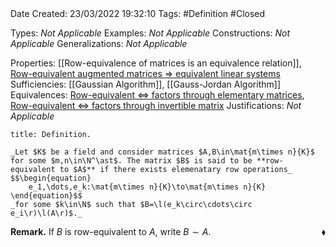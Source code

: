 <br />
<br />

Date Created: 23/03/2022 19:32:10
Tags: #Definition #Closed 

Types: _Not Applicable_
Examples: _Not Applicable_
Constructions: _Not Applicable_
Generalizations: _Not Applicable_

Properties: [[Row-equivalence of matrices is an equivalence relation]], [Row-equivalent augmented matrices $\Rightarrow$ equivalent linear systems](Row-equivalent%20augmented%20matrices%20implies%20equivalent%20linear%20systems.md)
Sufficiencies: [[Gaussian Algorithm]], [[Gauss-Jordan Algorithm]]
Equivalences: [Row-equivalent $\Leftrightarrow$ factors through elementary matrices](Row-equivalent%20iff%20factors%20through%20elementary%20matrices.md), [Row-equivalent $\Leftrightarrow$ factors through invertible matrix](Row-equivalent%20iff%20factors%20through%20invertible%20matrix.md)
Justifications: _Not Applicable_

``` ad-Definition
title: Definition.

_Let $K$ be a field and consider matrices $A,B\in\mat{m\times n}{K}$ for some $m,n\in\N^\ast$. The matrix $B$ is said to be **row-equivalent to $A$** if there exists elemenatary row operations_
$$\begin{equation}
    e_1,\dots,e_k:\mat{m\times n}{K}\to\mat{m\times n}{K}
\end{equation}$$
_for some $k\in\N$ such that $B=\l(e_k\circ\cdots\circ e_i\r)\l(A\r)$._

```

**Remark.** If $B$ is row-equivalent to $A$, write $B\sim A$.<span style="float:right;">$\blacklozenge$</span>
